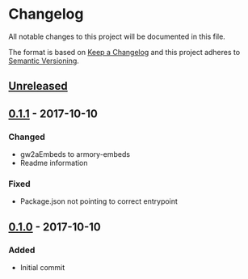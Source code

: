 # Changelog

All notable changes to this project will be documented in this file.

The format is based on [Keep a Changelog](http://keepachangelog.com/)
and this project adheres to [Semantic Versioning](http://semver.org/).

## [Unreleased][]

## [0.1.1][] - 2017-10-10
### Changed
- gw2aEmbeds to armory-embeds
- Readme information

### Fixed
- Package.json not pointing to correct entrypoint

## [0.1.0][] - 2017-10-10
### Added
- Initial commit

[Unreleased]: https://github.com/madou/armory-embeds/compare/v0.1.1...HEAD
[0.1.1]: https://github.com/madou/armory-embeds/compare/v0.1.0...v0.1.1
[0.1.0]: https://github.com/madou/armory-embeds/tree/v0.1.0
